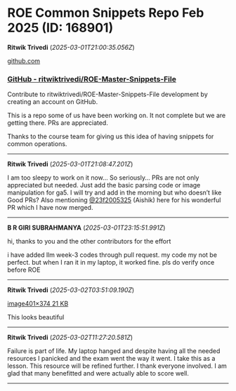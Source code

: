 # ROE Common Snippets Repo Feb 2025 (ID: 168901)

**Ritwik Trivedi** (_2025-03-01T21:00:35.056Z_)

[github.com](https://github.com/ritwiktrivedi/ROE-Master-Snippets-File)

### [GitHub - ritwiktrivedi/ROE-Master-Snippets-File](https://github.com/ritwiktrivedi/ROE-Master-Snippets-File)

Contribute to ritwiktrivedi/ROE-Master-Snippets-File development by creating an account on GitHub.

This is a repo some of us have been working on. It not complete but we are getting there. PRs are appreciated.

Thanks to the course team for giving us this idea of having snippets for common operations.

---

**Ritwik Trivedi** (_2025-03-01T21:08:47.201Z_)

I am too sleepy to work on it now… So seriously… PRs are not only appreciated but needed. Just add the basic parsing code or image manipulation for ga5. I will try and add in the morning but who doesn’t like Good PRs? Also mentioning [@23f2005325](/u/23f2005325) (Aishik) here for his wonderful PR which I have now merged.

---

**B R GIRI SUBRAHMANYA** (_2025-03-01T23:15:51.991Z_)

hi, thanks to you and the other contributors for the effort

i have added llm week-3 codes through pull request. my code my not be perfect. but when I ran it in my laptop, it worked fine. pls do verify once before ROE

---

**Ritwik Trivedi** (_2025-03-02T03:51:09.190Z_)

[image401×374 21 KB](https://europe1.discourse-cdn.com/flex013/uploads/iitm/original/3X/6/4/64c7cdf7626ee50fdc262143cf9484c83a546333.png "image")

  
This looks beautiful

---

**Ritwik Trivedi** (_2025-03-02T11:27:20.581Z_)

Failure is part of life. My laptop hanged and despite having all the needed resources I panicked and the exam went the way it went. I take this as a lesson. This resource will be refined further. I thank everyone involved. I am glad that many benefitted and were actually able to score well.

---
